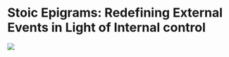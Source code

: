 # Stoic Epigrams: Redefining External Events in Light of Internal control

![](imgs/included/marcus_bust.png)
